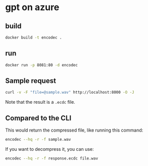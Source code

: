 # gpt on azure

## build

```bash
docker build -t encodec .
```

## run

```bash
docker run -p 8081:80 -d encodec
```

## Sample request

```bash
curl -v -F "file=@sample.wav" http://localhost:8000 -O -J
```
Note that the result is a `.ecdc` file.

## Compared to the CLI

This would return the compressed file, like running this command:

```bash
encodec --hq -r -f sample.wav
```

If you want to decompress it, you can use:

```bash
encodec --hq -r -f response.ecdc file.wav
```
